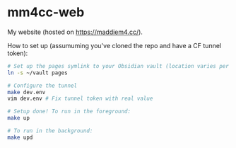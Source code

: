 # mm4cc-web

My website (hosted on https://maddiem4.cc/).

How to set up (assumuming you've cloned the repo and have a CF tunnel token):

```bash
# Set up the pages symlink to your Obsidian vault (location varies per machine):
ln -s ~/vault pages

# Configure the tunnel
make dev.env
vim dev.env # Fix tunnel token with real value

# Setup done! To run in the foreground:
make up

# To run in the background:
make upd
```
